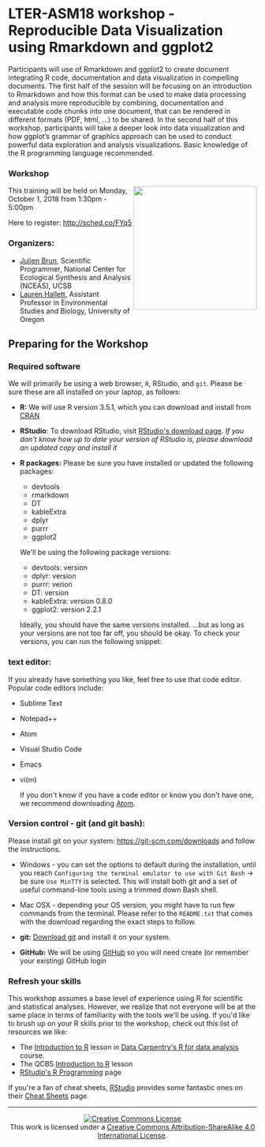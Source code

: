 # LTER-ASM18 workshop -  Reproducible Data Visualization using Rmarkdown and ggplot2

Participants will use of Rmarkdown and ggplot2 to create document integrating R code, documentation and data visualization in compelling documents. The first half of the session will be focusing on an introduction to Rmarkdown and how this format can be used to make data processing and analysis more reproducible by combining, documentation and executable code chunks into one document, that can be rendered in different formats (PDF, html, …) to be shared. In the second half of this workshop, participants will take a deeper look into data visualization and how ggplot’s grammar of graphics approach can be used to conduct powerful data exploration and analysis visualizations. Basic knowledge of the R programming language recommended.

### Workshop

<p><img  src="https://lternet.edu/wp-content/uploads/2018/02/LTER-network-horizontal.png" width="250px" align="right" /></p>

This training will be held on Monday, October 1, 2018 from 1:30pm - 5:00pm

Here to register: http://sched.co/FYq5

### Organizers:

- [Julien Brun](http://brunj7.github.io/about/), Scientific Programmer, National Center for Ecological Synthesis and Analysis (NCEAS), UCSB
- [Lauren Hallett](https://laurenmh.github.io/), Assistant Professor in Environmental Studies and Biology, University of Oregon


## Preparing for the Workshop

### Required software

We will primarily be using a web browser, `R`, RStudio, and `git`. Please be sure these are all installed on your laptop, as follows:

- **R:** We will use R version 3.5.1, which you can download and install from [CRAN](https://cran.rstudio.com)

- **RStudio**: To download RStudio, visit [RStudio's download page](https://www.rstudio.com/products/rstudio/download/).
  *If you don't know how up to date your version of RStudio is, please download an updated copy and install it*
    
- **R packages:** Please be sure you have installed or updated the following packages:

    - devtools
    - rmarkdown
    - DT
    - kableExtra
    - dplyr
    - purrr
    - ggplot2
    
    We'll be using the following package versions:
    
    - devtools: version 
    - dplyr: version 
    - purrr: verion
    - DT: version 
    - kableExtra: version 0.8.0
    - ggplot2: version 2.2.1
    
    Ideally, you should have the same versions installed. ...but as long as your versions are not too far off, you should be okay. To check your versions, you can run the following snippet:
  
### text editor:

If you already have something you like, feel free to use that code editor. Popular code editors include:
    
- Sublime Text
- Notepad++
- Atom
- Visual Studio Code
- Emacs
- vi(m)
        
    If you don't know if you have a code editor or know you don't have one, we recommend downloading [Atom](https://atom.io).

### Version control - git (and git bash): 

Please install git on your system: https://git-scm.com/downloads and follow the instructions. 

- Windows - you can set the options to default during the installation, until you reach `Configuring the terminal emulator to use with Git Bash` -> be sure `Use MinTTY` is selected.  This will install both git and a set of useful command-line tools using a trimmed down Bash shell.  
- Mac OSX - depending your OS version, you might have to run few commands from the terminal. Please refer to the `README.txt` that comes with the download regarding the exact steps to follow.

- **git:** [Download git](https://git-scm.com/downloads) and install it on your system.
- **GitHub:** We will be using [GitHub](https://github.com) so you will need create (or remember your existing) GitHub login

### Refresh your skills

This workshop assumes a base level of experience using R for scientific and statistical analyses.
However, we realize that not everyone will be at the same place in terms of familiarity with the tools we'll be using.
If you'd like to brush up on your R skills prior to the workshop, check out this list of resources we like:

- The [Introduction to R](http://www.datacarpentry.org/R-ecology-lesson/01-intro-to-r.html) lesson in [Data Carpentry's R for data analysis](http://www.datacarpentry.org/R-ecology-lesson/) course.
- The QCBS [Introduction to R](https://qcbs.ca/wiki/r) lesson
- [RStudio's R Programming](https://www.rstudio.com/online-learning/) page

If you're a fan of cheat sheets, [RStudio](https://www.rstudio.com) provides some fantastic ones on their [Cheat Sheets](https://www.rstudio.com/resources/cheatsheets/) page.

---

<div>
  <p align="center"><a rel="license" href="http://creativecommons.org/licenses/by-sa/4.0/"><img alt="Creative Commons License" style="border-width:0" src="https://i.creativecommons.org/l/by-sa/4.0/88x31.png"  /></a><br />This work is licensed under a <a rel="license" href="http://creativecommons.org/licenses/by-sa/4.0/">Creative Commons Attribution-ShareAlike 4.0 International License</a>. </p>
</div>
